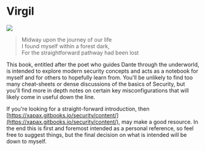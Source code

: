 # Virgil

![](https://images.curiator.com/images/t_x/art/bikf4lam7gzznve0i08u/gustave-dore-dantes-inferno.jpg)

> Midway upon the journey of our life  
> I found myself within a forest dark,  
> For the straightforward pathway had been lost

This book, entitled after the poet who guides Dante through the underworld, is intended to explore modern security concepts and acts as a notebook for myself and for others to hopefully learn from. You'll be unlikely to find too many cheat-sheets or dense discussions of the basics of Security, but you'll find more in depth notes on certain key misconfigurations that will likely come in useful down the line.

If you're looking for a straight-forward introduction, then [https://xapax.gitbooks.io/security/content/](https://xapax.gitbooks.io/security/content/), may make a good resource. In the end this is first and foremost intended as a personal reference, so feel free to suggest things, but the final decision on what is intended will be down to myself.

